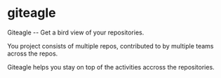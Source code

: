 giteagle
========

Giteagle -- Get a bird view of your repositories.

You project consists of multiple repos, contributed to by multiple teams across the repos. 

Giteagle helps you stay on top of the activities accross the repositories. 
